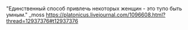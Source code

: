 "Единственный способ привлечь некоторых женщин - это тупо быть умным." _moss
https://platonicus.livejournal.com/1096608.html?thread=12937376#t12937376